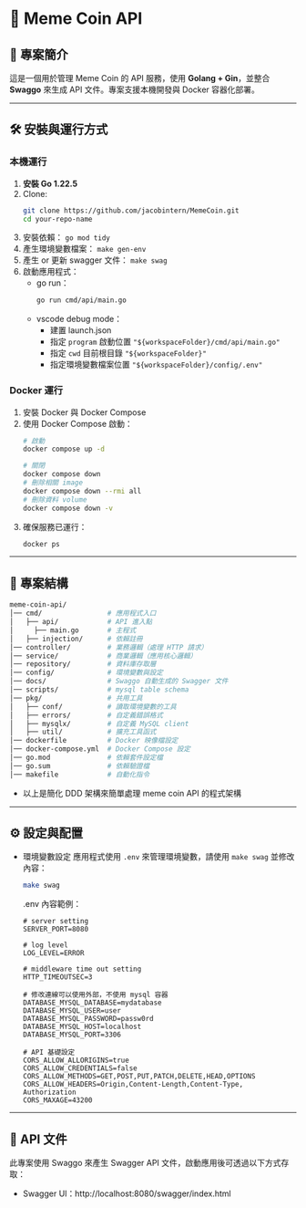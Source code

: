 # 🚀 Meme Coin API

## 📌 專案簡介
這是一個用於管理 Meme Coin 的 API 服務，使用 **Golang + Gin**，並整合 **Swaggo** 來生成 API 文件。專案支援本機開發與 Docker 容器化部署。

---

## 🛠️ 安裝與運行方式

### 本機運行
1. **安裝 Go 1.22.5**
2. Clone:
    ```sh
    git clone https://github.com/jacobintern/MemeCoin.git
    cd your-repo-name
    ```
3. 安裝依賴： `go mod tidy`
4. 產生環境變數檔案： `make gen-env`
5. 產生 or 更新 swagger 文件： `make swag`
6. 啟動應用程式：
    - go run：
        ```sh
        go run cmd/api/main.go
        ```
    - vscode debug mode：
        - 建置 launch.json
        - 指定 `program` 啟動位置 `"${workspaceFolder}/cmd/api/main.go"`
        - 指定 `cwd` 目前根目錄 `"${workspaceFolder}"`
        - 指定環境變數檔案位置 `"${workspaceFolder}/config/.env"`

### Docker 運行
1. 安裝 Docker 與 Docker Compose
2. 使用 Docker Compose 啟動：
    ```sh
    # 啟動
    docker compose up -d

    # 關閉
    docker compose down
    # 刪除相關 image
    docker compose down --rmi all
    # 刪除資料 volume
    docker compose down -v
    ```
3. 確保服務已運行：
    ```sh
    docker ps
    ```

---

## 📂 專案結構
```bash
meme-coin-api/
│── cmd/                # 應用程式入口
│   ├── api/            # API 進入點
│     ├── main.go       # 主程式
│   ├── injection/      # 依賴註冊
│── controller/         # 業務邏輯（處理 HTTP 請求）
│── service/            # 商業邏輯（應用核心邏輯）
│── repository/         # 資料庫存取層
│── config/             # 環境變數與設定
│── docs/               # Swaggo 自動生成的 Swagger 文件
│── scripts/            # mysql table schema
│── pkg/                # 共用工具
│   ├── conf/           # 讀取環境變數的工具
│   ├── errors/         # 自定義錯誤格式
│   ├── mysqlx/         # 自定義 MySQL client
│   ├── util/           # 擴充工具函式
│── dockerfile          # Docker 映像檔設定
│── docker-compose.yml  # Docker Compose 設定
│── go.mod              # 依賴套件設定檔
│── go.sum              # 依賴驗證檔
│── makefile            # 自動化指令
```

- 以上是簡化 DDD 架構來簡單處理 meme coin API 的程式架構

---

## ⚙️ 設定與配置
- 環境變數設定
    應用程式使用 `.env` 來管理環境變數，請使用 `make swag` 並修改內容：
    ```sh
    make swag
    ```

    .env 內容範例：
    ```
    # server setting
    SERVER_PORT=8080

    # log level
    LOG_LEVEL=ERROR

    # middleware time out setting
    HTTP_TIMEOUTSEC=3

    # 修改連線可以使用外部，不使用 mysql 容器
    DATABASE_MYSQL_DATABASE=mydatabase
    DATABASE_MYSQL_USER=user
    DATABASE_MYSQL_PASSWORD=passw0rd
    DATABASE_MYSQL_HOST=localhost
    DATABASE_MYSQL_PORT=3306

    # API 基礎設定
    CORS_ALLOW_ALLORIGINS=true
    CORS_ALLOW_CREDENTIALS=false
    CORS_ALLOW_METHODS=GET,POST,PUT,PATCH,DELETE,HEAD,OPTIONS
    CORS_ALLOW_HEADERS=Origin,Content-Length,Content-Type,  Authorization
    CORS_MAXAGE=43200
    ```

---

## 📜 API 文件
此專案使用 Swaggo 來產生 Swagger API 文件，啟動應用後可透過以下方式存取：

- Swagger UI：http://localhost:8080/swagger/index.html